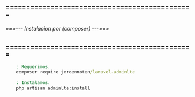 ### ============================================== ###
###### ===--- Instalacion por (composer) ---=== ######
### ============================================== ###

<!-- Para su instalacion es sumamente sencillo, lo unico que debemos hacer es 
abrir la terminar e introducir el siguiente comando:  -->

```bat
	: Requerimos.
	composer require jeroennoten/laravel-adminlte

	: Instalamos.
	php artisan adminlte:install
```

<!-- Con el comando anterior, ya tenemos instalado (asminLTE) en nuestro proyecto (laravel). -->